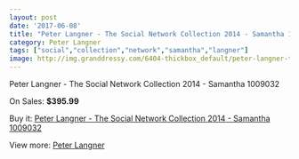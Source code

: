 ```yaml
---
layout: post
date: '2017-06-08'
title: "Peter Langner - The Social Network Collection 2014 - Samantha 1009032"
category: Peter Langner
tags: ["social","collection","network","samantha","langner"]
image: http://img.granddressy.com/6404-thickbox_default/peter-langner-the-social-network-collection-2014-samantha-1009032.jpg
---
```

Peter Langner - The Social Network Collection 2014 - Samantha 1009032

On Sales: **$395.99**
<a href="https://www.granddressy.com/en/peter-langner/5699-peter-langner-the-social-network-collection-2014-samantha-1009032.html"><amp-img layout="responsive" width="600" height="600" src="//img.granddressy.com/6404-thickbox_default/peter-langner-the-social-network-collection-2014-samantha-1009032.jpg" alt="Peter Langner - The Social Network Collection 2014 - Samantha 1009032 0" /></a>

Buy it: [Peter Langner - The Social Network Collection 2014 - Samantha 1009032](https://www.granddressy.com/en/peter-langner/5699-peter-langner-the-social-network-collection-2014-samantha-1009032.html "Peter Langner - The Social Network Collection 2014 - Samantha 1009032")

View more: [Peter Langner](https://www.granddressy.com/en/91-peter-langner "Peter Langner")